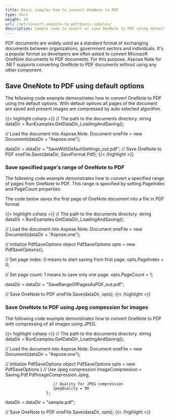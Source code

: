 ```yaml
---
title: Basic samples how to convert OneNote to PDF
type: docs
weight: 30
url: /net/convert-onenote-to-pdf/basic-samples/
description: Sample code to export or save OneNote to PDF using default options or with Jpeg compression
---
```


PDF documents are widely used as a standard format of exchanging documents between organizations, government sectors and individuals. It's a popular format so developers are often asked to convert Microsoft OneNote documents to PDF documents. For this purpose, Aspose.Note for .NET supports converting OneNote to PDF documents without using any other component.

## **Save OneNote to PDF using default options**

The following code example demonstrates how to convert OneNote to PDF using the default options.
With default options all pages of the document are saved and present images are compressed by auto selected algorithm.

{{< highlight csharp >}}
// The path to the documents directory.
string dataDir = RunExamples.GetDataDir_LoadingAndSaving();

// Load the document into Aspose.Note.
Document oneFile = new Document(dataDir + "Aspose.one");

dataDir = dataDir + "SaveWithDefaultSettings_out.pdf";
// Save OneNote to PDF
oneFile.Save(dataDir, SaveFormat.Pdf);
{{< /highlight >}}


### **Save specified page's range of OneNote to PDF**

The following code example demonstrates how to convert a specified range of pages from OneNote to PDF. This range is specified by setting PageIndex and PageCount properties.

The code below saves the first page of OneNote document into a file in PDF format.
             
{{< highlight csharp >}}
// The path to the documents directory.
string dataDir = RunExamples.GetDataDir_LoadingAndSaving();

// Load the document into Aspose.Note.
Document oneFile = new Document(dataDir + "Aspose.one");

// Initialize PdfSaveOptions object
PdfSaveOptions opts = new PdfSaveOptions();

// Set page index: 0 means to start saving from first page.
opts.PageIndex = 0;

// Set page count: 1 means to save only one page.
opts.PageCount = 1;

dataDir = dataDir + "SaveRangeOfPagesAsPDF_out.pdf";

// Save OneNote to PDF
oneFile.Save(dataDir, opts);
{{< /highlight >}}

### **Save OneNote to PDF using Jpeg compession for images**

The following code example demonstrates how to convert OneNote to PDF with compressing of all images using JPEG. 
             
{{< highlight csharp >}}
// The path to the documents directory.
string dataDir = RunExamples.GetDataDir_LoadingAndSaving();

// Load the document into Aspose.Note.
Document oneFile = new Document(dataDir + "Aspose.one");

// Initialize PdfSaveOptions object
PdfSaveOptions opts = new PdfSaveOptions
                      {
                         // Use Jpeg compression
                         ImageCompression = Saving.Pdf.PdfImageCompression.Jpeg,
                                         
                         // Quality for JPEG compression
                         JpegQuality = 90
                      };

dataDir = dataDir + "sample.pdf";

// Save OneNote to PDF
oneFile.Save(dataDir, opts);
{{< /highlight >}}
